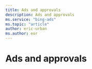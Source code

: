 ```yaml
---
title: Ads and approvals
description: Ads and approvals
ms.service: "bing-ads"
ms.topic: "article"
author: eric-urban
ms.author: eur
---
```


# Ads and approvals


